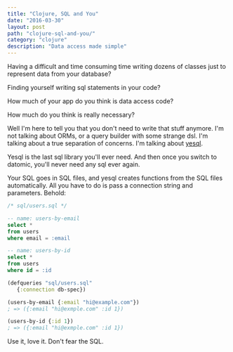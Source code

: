 ```yaml
---
title: "Clojure, SQL and You"
date: "2016-03-30"
layout: post
path: "clojure-sql-and-you/"
category: "clojure"
description: "Data access made simple"
---
```


Having a difficult and time consuming time writing dozens of classes just to represent data from your database?

Finding yourself writing sql statements in your code?

How much of your app do you think is data access code?

How much do you think is really necessary?

Well I'm here to tell you that you don't need to write that stuff anymore. I'm not talking about ORMs, or a query builder with some strange dsl. I'm talking about a true separation of concerns. I'm talking about [yesql](https://github.com/krisajenkins/yesql).

Yesql is the last sql library you'll ever need. And then once you switch to datomic, you'll never need any sql ever again.

Your SQL goes in SQL files, and yesql creates functions from the SQL files automatically. All you have to do is pass a connection string and parameters. Behold:

```sql
/* sql/users.sql */

-- name: users-by-email
select *
from users
where email = :email

-- name: users-by-id
select *
from users
where id = :id
```

```clojure
(defqueries "sql/users.sql"
   {:connection db-spec})

(users-by-email {:email "hi@example.com"})
; => ({:email "hi@exmple.com" :id 1})

(users-by-id {:id 1})
; => ({:email "hi@exmple.com" :id 1})
```

Use it, love it. Don't fear the SQL.
